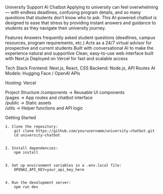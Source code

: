 University Support AI Chatbot
Applying to university can feel overwhelming — with endless deadlines, confusing program details, and so many questions that students don’t know who to ask.
This AI-powered chatbot is designed to ease that stress by providing instant answers and guidance to students as they navigate their university journey.

Features
Answers frequently asked student questions (deadlines, campus resources, program requirements, etc.)
Acts as a 24/7 virtual advisor for prospective and current students
Built with conversational AI to make the experience natural and supportive
Clean, easy-to-use web interface built with Next.js
Deployed on Vercel for fast and scalable access

Tech Stack
Frontend: Next.js, React, CSS
Backend: Node.js, API Routes
AI Models: Hugging Face / OpenAI APIs

Hosting: Vercel

Project Structure
/components → Reusable UI components  
 /pages → App routes and chatbot interface  
 /public → Static assets  
 /utils → Helper functions and API logic

Getting Started

    1. Clone the repository:
        git clone https://github.com/yourusername/university-chatbot.git
        cd university-chatbot


    2. Install dependencies:
        npm install


    3. Set up environment variables in a .env.local file:
        OPENAI_API_KEY=your_api_key_here


    4. Run the development server:
        npm run dev
